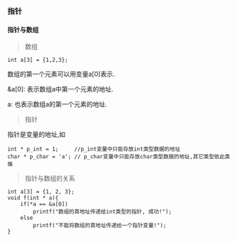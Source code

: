 ### 指针

#### 指针与数组

> 数组

```
int a[3] = {1,2,3};
```

数组的第一个元素可以用变量a\[0\]表示.

&a\[0\]: 表示数组a中第一个元素的地址.

a: 也表示数组a的第一个元素的地址.

> 指针

指针是变量的地址,如

```
int * p_int = 1;     //p_int变量中只能存放int类型数据的地址
char * p_char = 'a'; // p_char变量中只能存放char类型数据的地址,其它类型依此类推
```

> 指针与数组的关系

```
int a[3] = {1, 2, 3};
void f(int * a){
    if(*a == &a[0])
        printf("数组的首地址传递给int类型的指针, 成功!");  
    else
        printf("不能将数组的首地址传递给一个指针变量!");
}
```



